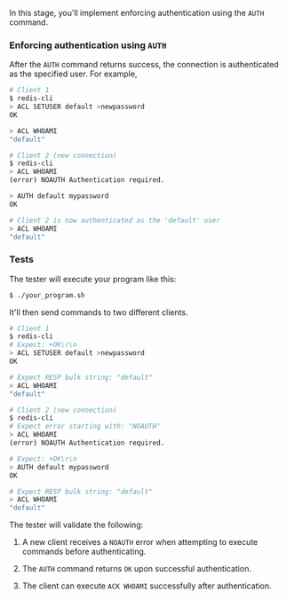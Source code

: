 In this stage, you'll implement enforcing authentication using the `AUTH` command.

### Enforcing authentication using `AUTH`

After the `AUTH` command returns success, the connection is authenticated as the specified user. For example,

```bash
# Client 1
$ redis-cli
> ACL SETUSER default >newpassword
OK

> ACL WHOAMI
"default"

# Client 2 (new connection)
$ redis-cli
> ACL WHOAMI
(error) NOAUTH Authentication required.

> AUTH default mypassword
OK

# Client 2 is now authenticated as the 'default' user
> ACL WHOAMI
"default"
```

### Tests

The tester will execute your program like this:

```bash
$ ./your_program.sh
```

It'll then send commands to two different clients.

```bash
# Client 1
$ redis-cli
# Expect: +OK\r\n
> ACL SETUSER default >newpassword
OK

# Expect RESP bulk string: "default"
> ACL WHOAMI
"default"

# Client 2 (new connection)
$ redis-cli
# Expect error starting with: "NOAUTH"
> ACL WHOAMI
(error) NOAUTH Authentication required.

# Expect: +OK\r\n
> AUTH default mypassword
OK

# Expect RESP bulk string: "default"
> ACL WHOAMI
"default"
```

The tester will validate the following:

1. A new client receives a `NOAUTH` error when attempting to execute commands before authenticating.

2. The `AUTH` command returns `OK` upon successful authentication.

3. The client can execute `ACK WHOAMI` successfully after authentication.